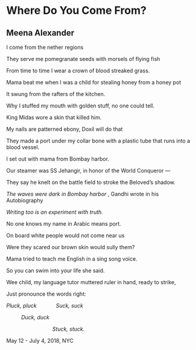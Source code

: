 # Where Do You Come From?
## Meena Alexander
I come from the nether regions

They serve me pomegranate seeds with morsels of flying fish

From time to time I wear a crown of blood streaked grass.


Mama beat me when I was a child for stealing honey from a honey pot

It swung from the rafters of the kitchen.

Why I stuffed my mouth with golden stuff, no one could tell.


King Midas wore a skin that killed him.

My nails are patterned ebony, Doxil will do that

They made a port under my collar bone with a plastic tube that runs into a
blood vessel.



I set out with mama from Bombay harbor.

Our steamer was SS Jehangir, in honor of the World Conqueror —

They say he knelt on the battle field to stroke the Beloved’s shadow.


 _The waves were dark in Bombay harbor_ , Gandhi wrote in his Autobiography

 _Writing too is an experiment with truth._

No one knows my name in Arabic means port.


On board white people would not come near us

Were they scared our brown skin would sully them?

Mama tried to teach me English in a sing song voice.


So you can swim into your life she said.

Wee child, my language tutor muttered ruler in hand, ready to strike,

Just pronounce the words right:


 _Pluck, pluck             Suck, suck_


          _Duck, duck_


                               _Stuck, stuck._





May 12 - July 4, 2018, NYC